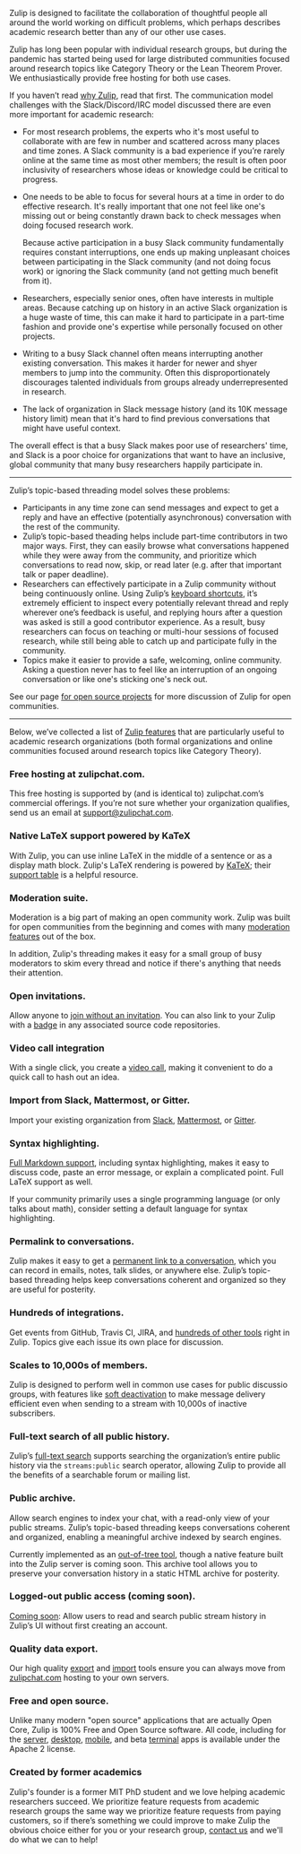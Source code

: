 Zulip is designed to facilitate the collaboration of thoughtful people
all around the world working on difficult problems, which perhaps
describes academic research better than any of our other use cases.

Zulip has long been popular with individual research groups, but
during the pandemic has started being used for large distributed
communities focused around research topics like Category Theory or the
Lean Theorem Prover.  We enthusiastically provide free hosting for
both use cases.

If you haven’t read [why Zulip](/why-zulip), read that first.  The
communication model challenges with the Slack/Discord/IRC model
discussed there are even more important for academic research:

* For most research problems, the experts who it's most useful to
  collaborate with are few in number and scattered across many places
  and time zones.  A Slack community is a bad experience if you’re
  rarely online at the same time as most other members; the result is
  often poor inclusivity of researchers whose ideas or knowledge could
  be critical to progress.

* One needs to be able to focus for several hours at a time in order
  to do effective research.  It's really important that one not feel
  like one's missing out or being constantly drawn back to check
  messages when doing focused research work.

  Because active participation in a busy Slack community fundamentally
  requires constant interruptions, one ends up making unpleasant
  choices between participating in the Slack community (and not doing
  focus work) or ignoring the Slack community (and not getting much
  benefit from it).

* Researchers, especially senior ones, often have interests in
  multiple areas.  Because catching up on history in an active Slack
  organization is a huge waste of time, this can make it hard to
  participate in a part-time fashion and provide one's expertise while
  personally focused on other projects.
* Writing to a busy Slack channel often means interrupting another
  existing conversation. This makes it harder for newer and shyer
  members to jump into the community. Often this disproportionately
  discourages talented individuals from groups already
  underrepresented in research.
* The lack of organization in Slack message history (and its 10K
  message history limit) mean that it's hard to find previous
  conversations that might have useful context.

The overall effect is that a busy Slack makes poor use of researchers'
time, and Slack is a poor choice for organizations that want to have
an inclusive, global community that many busy researchers happily
participate in.

------------------------------------------

Zulip’s topic-based threading model solves these problems:

* Participants in any time zone can send messages and expect to get a
  reply and have an effective (potentially asynchronous) conversation
  with the rest of the community.
* Zulip’s topic-based theading helps include part-time contributors in
  two major ways.  First, they can easily browse what conversations
  happened while they were away from the community, and prioritize
  which conversations to read now, skip, or read later (e.g. after
  that important talk or paper deadline).
* Researchers can effectively participate in a Zulip community without
  being continuously online.  Using Zulip’s [keyboard
  shortcuts](/help/keyboard-shortcuts), it’s extremely efficient to
  inspect every potentially relevant thread and reply wherever one’s
  feedback is useful, and replying hours after a question was asked is
  still a good contributor experience.  As a result, busy researchers
  can focus on teaching or multi-hour sessions of focused research,
  while still being able to catch up and participate fully in the
  community.
* Topics make it easier to provide a safe, welcoming, online
  community.  Asking a question never has to feel like an interruption
  of an ongoing conversation or like one's sticking one's neck out.

See our page [for open source projects](/for/open-source) for more
discussion of Zulip for open communities.

------------------------------------------

Below, we’ve collected a list of [Zulip features](/features) that are
particularly useful to academic research organizations (both formal
organizations and online communities focused around research topics
like Category Theory).

### Free hosting at zulipchat.com.

This free hosting is supported by (and is identical to)
zulipchat.com’s commercial offerings.  If you’re not sure whether your
organization qualifies, send us an email at support@zulipchat.com.

### Native LaTeX support powered by KaTeX

With Zulip, you can use inline LaTeX in the middle of a sentence or as
a display math block.  Zulip's LaTeX rendering is powered by
[KaTeX](https://katex.org); their [support
table](https://katex.org/docs/support_table.html) is a helpful
resource.

### Moderation suite.

Moderation is a big part of making an open community work. Zulip was built
for open communities from the beginning and comes with many
[moderation features](/help/moderating-open-organizations) out of the
box.

In addition, Zulip's threading makes it easy for a small group of busy
moderators to skim every thread and notice if there's anything that
needs their attention.

### Open invitations.

Allow anyone to [join without an
invitation](/help/allow-anyone-to-join-without-an-invitation).  You
can also link to your Zulip with a [badge](/help/linking-to-zulip) in
any associated source code repositories.

### Video call integration

With a single click, you create a [video call](/help/start-a-call),
making it convenient to do a quick call to hash out an idea.

### Import from Slack, Mattermost, or Gitter.

Import your existing organization from [Slack](/help/import-from-slack),
[Mattermost](/help/import-from-mattermost), or
[Gitter](/help/import-from-gitter).

### Syntax highlighting.

[Full Markdown support](/help/format-your-message-using-markdown), including
syntax highlighting, makes it easy to discuss code, paste an error message,
or explain a complicated point. Full LaTeX support as well.

If your community primarily uses a single programming language (or
only talks about math), consider setting a default language for syntax
highlighting.

### Permalink to conversations.

Zulip makes it easy to get a [permanent link to a
conversation](/help/link-to-a-message-or-conversation), which you can
record in emails, notes, talk slides, or anywhere else. Zulip’s
topic-based threading helps keep conversations coherent and organized
so they are useful for posterity.

### Hundreds of integrations.

Get events from GitHub, Travis CI, JIRA, and
[hundreds of other tools](/integrations) right in Zulip. Topics give each
issue its own place for discussion.

### Scales to 10,000s of members.

Zulip is designed to perform well in common use cases for public
discussio groups, with features like [soft
deactivation](https://zulip.readthedocs.io/en/latest/subsystems/sending-messages.html#soft-deactivation)
to make message delivery efficient even when sending to a stream with
10,000s of inactive subscribers.

### Full-text search of all public history.

Zulip’s [full-text search](/help/search-for-messages) supports
searching the organization’s entire public history via the
`streams:public` search operator, allowing Zulip to provide all the
benefits of a searchable forum or mailing list.

### Public archive.

Allow search engines to index your chat, with a read-only view of your
public streams. Zulip’s topic-based threading keeps conversations coherent
and organized, enabling a meaningful archive indexed by search engines.

Currently implemented as an [out-of-tree
tool](https://github.com/zulip/zulip-archive), though a native feature
built into the Zulip server is coming soon.  This archive tool allows
you to preserve your conversation history in a static HTML archive for
posterity.

### Logged-out public access (coming soon).

[Coming soon](https://github.com/zulip/zulip/issues/13172): Allow
users to read and search public stream history in Zulip’s UI without
first creating an account.

### Quality data export.

Our high quality [export](/help/export-your-organization) and
[import](https://zulip.readthedocs.io/en/latest/production/export-and-import.html)
tools ensure you can always move from
[zulipchat.com](https://zulipchat.com) hosting to your own servers.

### Free and open source.

Unlike many modern "open source" applications that are actually Open
Core, Zulip is 100% Free and Open Source software.  All code,
including for the [server](https://github.com/zulip/zulip),
[desktop](https://github.com/zulip/zulip-desktop),
[mobile](https://github.com/zulip/zulip-mobile), and beta
[terminal](https://github.com/zulip/zulip-terminal) apps is available
under the Apache 2 license.

### Created by former academics

Zulip's founder is a former MIT PhD student and we love helping
academic researchers succeed.  We prioritize feature requests from
academic research groups the same way we prioritize feature requests
from paying customers, so if there’s something we could improve to
make Zulip the obvious choice either for you or your research group,
[contact us](/help/contact-support) and we'll do what we can to help!
